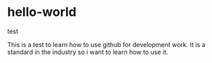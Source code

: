 # hello-world
test

This is a test to learn how to use github for development work. It is a standard in the industry so i want to learn how to use it.
